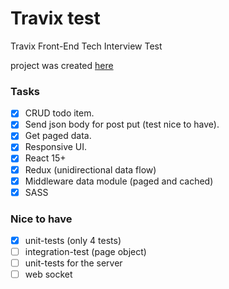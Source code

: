 # Travix test

Travix Front-End Tech Interview Test

project was created [here](https://github.com/amsterdamharu/travix)

### Tasks

- [x] CRUD todo item.
- [x] Send json body for post put (test nice to have).
- [x] Get paged data.
- [x] Responsive UI.
- [x] React 15+
- [x] Redux (unidirectional data flow)
- [x] Middleware data module (paged and cached)
- [x] SASS

### Nice to have

- [x] unit-tests (only 4 tests)
- [ ] integration-test (page object)
- [ ] unit-tests for the server
- [ ] web socket
